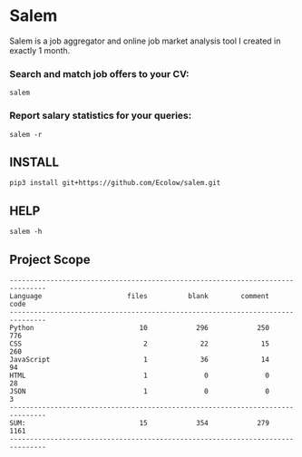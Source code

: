 # Salem
Salem is a job aggregator and online job market analysis tool I created in exactly 1 month.

### Search and match job offers to your CV: 
`salem`
[](docs/Search_Page.png)

### Report salary statistics for your queries:
`salem -r`
[](docs/salary-curves_vs_histogram.png)

## INSTALL
`pip3 install git+https://github.com/Ecolow/salem.git`

## HELP 
`salem -h`

## Project Scope
```
-------------------------------------------------------------------------------
Language                     files          blank        comment           code
-------------------------------------------------------------------------------
Python                          10            296            250            776
CSS                              2             22             15            260
JavaScript                       1             36             14             94
HTML                             1              0              0             28
JSON                             1              0              0              3
-------------------------------------------------------------------------------
SUM:                            15            354            279           1161
-------------------------------------------------------------------------------
```
